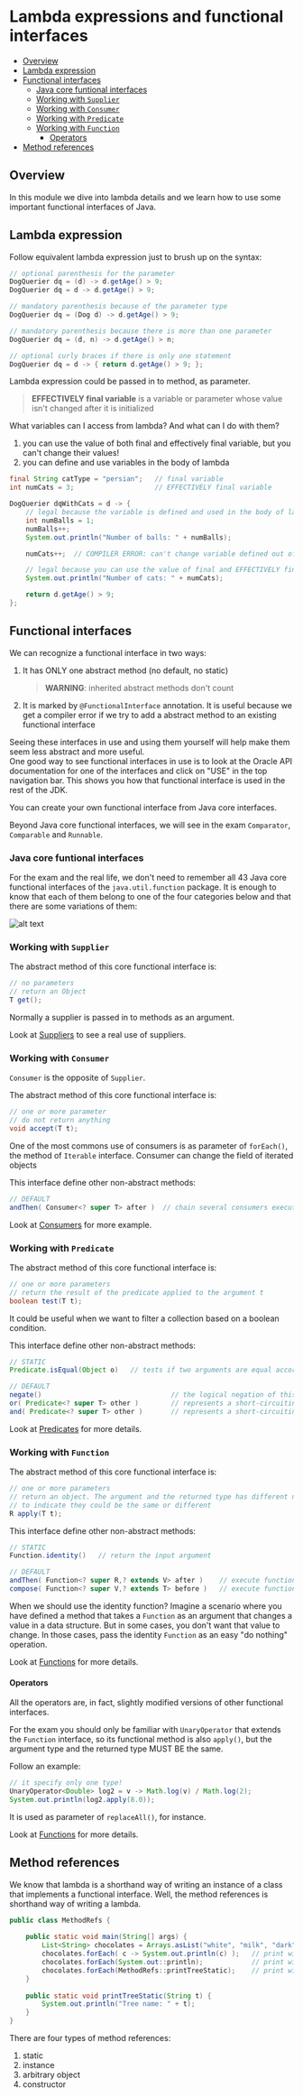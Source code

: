# Lambda expressions and functional interfaces
+ [Overview](#overview)
+ [Lambda expression](#lambda-expression)
+ [Functional interfaces](#functional-interfaces)
    - [Java core funtional interfaces](#java-core-funtional-interfaces)
    - [Working with ``Supplier``](#working-with-supplier)
    - [Working with ``Consumer``](#working-with-consumer)
    - [Working with ``Predicate``](#working-with-predicate)
    - [Working with ``Function``](#working-with-function)
        + [Operators](#operators)
+ [Method references](#method-references)

## Overview
In this module we dive into lambda details and we learn how to use some important functional interfaces of Java.

## Lambda expression
Follow equivalent lambda expression just to brush up on the syntax:
```java
// optional parenthesis for the parameter
DogQuerier dq = (d) -> d.getAge() > 9;
DogQuerier dq = d -> d.getAge() > 9;

// mandatory parenthesis because of the parameter type
DogQuerier dq = (Dog d) -> d.getAge() > 9;

// mandatory parenthesis because there is more than one parameter
DogQuerier dq = (d, n) -> d.getAge() > n;

// optional curly braces if there is only one statement 
DogQuerier dq = d -> { return d.getAge() > 9; };
```

Lambda expression could be passed in to method, as parameter.

> **EFFECTIVELY final variable** is a variable or parameter whose value isn't changed after it is initialized

What variables can I access from lambda? And what can I do with them?
 1. you can use the value of both final and effectively final variable, but you can't change their values!
 2. you can define and use variables in the body of lambda
```java
final String catType = "persian";   // final variable 
int numCats = 3;                    // EFFECTIVELY final variable

DogQuerier dqWithCats = d -> {
    // legal because the variable is defined and used in the body of lambda
    int numBalls = 1;
    numBalls++;
    System.out.println("Number of balls: " + numBalls);

    numCats++;  // COMPILER ERROR: can't change variable defined out of the body lambda

    // legal because you can use the value of final and EFFECTIVELY final variables
    System.out.println("Number of cats: " + numCats); 

    return d.getAge() > 9;
};
```

## Functional interfaces
We can recognize a functional interface in two ways:
 1. It has ONLY one abstract method (no default, no static)
    > **WARNING**: inherited abstract methods don't count
 2. It is marked by ``@FunctionalInterface`` annotation. It is useful because we get a compiler error if we try to add 
    a abstract method to an existing functional interface
    
Seeing these interfaces in use and using them yourself will help make them seem less abstract and more useful.    
One good way to see functional interfaces in use is to look at the Oracle API documentation for one of the interfaces 
and click on "USE" in the top navigation bar. This shows you how that functional interface is used in the rest of the JDK.

You can create your own functional interface from Java core interfaces.

Beyond Java core functional interfaces, we will see in the exam ``Comparator``, ``Comparable`` and ``Runnable``.

### Java core funtional interfaces
For the exam and the real life, we don't need to remember all 43 Java core functional interfaces of the ``java.util.function`` package.
It is enough to know that each of them belong to one of the four categories below and that there are some variations of them:

![alt text](readme_resources/core-functional-interfaces.png)

### Working with ``Supplier``
The abstract method of this core functional interface is:
```java
// no parameters
// return an Object
T get();
```
Normally a supplier is passed in to methods as an argument.

Look at [Suppliers](src/Suppliers.java) to see a real use of suppliers.

### Working with ``Consumer``
``Consumer`` is the opposite of ``Supplier``.

The abstract method of this core functional interface is:
```java
// one or more parameter
// do not return anything
void accept(T t);
```
One of the most commons use of consumers is as parameter of ``forEach()``, the method of ``Iterable`` interface. Consumer can change the field of iterated objects

This interface define other non-abstract methods:
```java
// DEFAULT
andThen( Consumer<? super T> after )  // chain several consumers executed sequentially
```

Look at [Consumers](src/Consumers.java) for more example.

### Working with ``Predicate``
The abstract method of this core functional interface is:
```java
// one or more parameters
// return the result of the predicate applied to the argument t
boolean test(T t);
```
It could be useful when we want to filter a collection based on a boolean condition.

This interface define other non-abstract methods:
```java
// STATIC
Predicate.isEqual(Object o)   // tests if two arguments are equal according to the equals() method of the Object class

// DEFAULT
negate()                                // the logical negation of this predicate
or( Predicate<? super T> other )        // represents a short-circuiting logical OR
and( Predicate<? super T> other )       // represents a short-circuiting logical AND
```
Look at [Predicates](src/Predicates.java) for more details.

### Working with ``Function``
The abstract method of this core functional interface is:
```java
// one or more parameters
// return an object. The argument and the returned type has different name 
// to indicate they could be the same or different
R apply(T t);
```

This interface define other non-abstract methods:
```java
// STATIC
Function.identity()   // return the input argument

// DEFAULT
andThen( Function<? super R,? extends V> after )    // execute functions in sequence
compose( Function<? super V,? extends T> before )   // execute functions in the reverse order
```
When we should use the identity function? 
Imagine a scenario where you have defined a method that takes a ``Function`` as an argument that changes a value
in a data structure. But in some cases, you don't want that value to change. 
In those cases, pass the identity ``Function`` as an easy "do nothing" operation.

Look at [Functions](src/Functions.java) for more details.

#### Operators
All the operators are, in fact, slightly modified versions of other functional interfaces.

For the exam you should only be familiar with ``UnaryOperator`` that extends the ``Function`` interface,
so its functional method is also ``apply()``, but the argument type and the returned type MUST BE the same.

Follow an example:
```java
// it specify only one type!
UnaryOperator<Double> log2 = v -> Math.log(v) / Math.log(2);
System.out.println(log2.apply(8.0));
```
It is used as parameter of ``replaceAll()``, for instance.

Look at [Functions](src/Functions.java) for more details.

## Method references
We know that lambda is a shorthand way of writing an instance of a class that implements a functional interface.
Well, the method references is shorthand way of writing a lambda.
```java
public class MethodRefs {
    
    public static void main(String[] args) {
        List<String> chocolates = Arrays.asList("white", "milk", "dark");
        chocolates.forEach( c -> System.out.println(c) );   // print with lambda
        chocolates.forEach(System.out::println);            // print with a method reference
        chocolates.forEach(MethodRefs::printTreeStatic);    // print with our own static method reference
    }
    
    public static void printTreeStatic(String t) {
        System.out.println("Tree name: " + t);
    }
}
```
There are four types of method references:
 1. static
 2. instance
 3. arbitrary object
 4. constructor